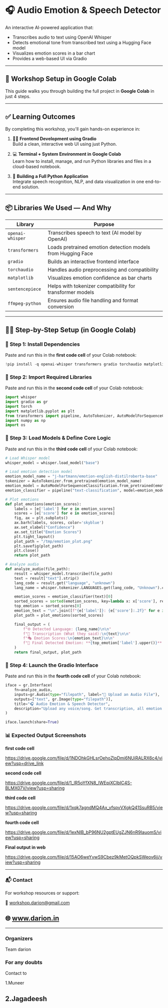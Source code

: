 # 🎧 Audio Emotion & Speech Detector

An interactive AI-powered application that:
- Transcribes audio to text using OpenAI Whisper
- Detects emotional tone from transcribed text using a Hugging Face model
- Visualizes emotion scores in a bar chart
- Provides a web-based UI via Gradio

---

## 🚀 Workshop Setup in Google Colab

This guide walks you through building the full project in **Google Colab** in just 4 steps.

---

## ✅ Learning Outcomes

By completing this workshop, you'll gain hands-on experience in:

1. 🧑‍🎨 **Frontend Development using Gradio**  
   Build a clean, interactive web UI using just Python.

2. 💻 **Terminal + System Environment in Google Colab**  
   Learn how to install, manage, and run Python libraries and files in a cloud-based notebook.

3. 🐍 **Building a Full Python Application**  
   Integrate speech recognition, NLP, and data visualization in one end-to-end solution.

---

## 📦 Libraries We Used — And Why

| Library                  | Purpose                                                                 |
|--------------------------|-------------------------------------------------------------------------|
| `openai-whisper`         | Transcribes speech to text (AI model by OpenAI)                         |
| `transformers`           | Loads pretrained emotion detection models from Hugging Face             |
| `gradio`                 | Builds an interactive frontend interface                               |
| `torchaudio`             | Handles audio preprocessing and compatibility                          |
| `matplotlib`             | Visualizes emotion confidence as bar charts                            |
| `sentencepiece`          | Helps with tokenizer compatibility for transformer models              |
| `ffmpeg-python`          | Ensures audio file handling and format conversion                      |

---

## 🧑‍💻 Step-by-Step Setup (in Google Colab)

### 📌 Step 1: Install Dependencies

Paste and run this in the **first code cell** of your Colab notebook:

```python
!pip install -q openai-whisper transformers gradio torchaudio matplotlib sentencepiece ffmpeg-python
```
### 📌 Step 2: Import Required Libraries

Paste and run this in the **second code cell** of your Colab notebook:

```python
import whisper
import gradio as gr
import torch
import matplotlib.pyplot as plt
from transformers import pipeline, AutoTokenizer, AutoModelForSequenceClassification
import numpy as np
import os
```
### 📌 Step 3: Load Models & Define Core Logic

Paste and run this in the **third code cell** of your Colab notebook:

```python
# Load Whisper model
whisper_model = whisper.load_model("base")

# Load emotion detection model
emotion_model_name = "j-hartmann/emotion-english-distilroberta-base"
tokenizer = AutoTokenizer.from_pretrained(emotion_model_name)
emotion_model = AutoModelForSequenceClassification.from_pretrained(emotion_model_name)
emotion_classifier = pipeline("text-classification", model=emotion_model, tokenizer=tokenizer, return_all_scores=True)

# Plot emotions
def plot_emotions(emotion_scores):
    labels = [e['label'] for e in emotion_scores]
    scores = [e['score'] for e in emotion_scores]
    fig, ax = plt.subplots()
    ax.barh(labels, scores, color='skyblue')
    ax.set_xlabel("Confidence")
    ax.set_title("Emotion Scores")
    plt.tight_layout()
    plot_path = "/tmp/emotion_plot.png"
    plt.savefig(plot_path)
    plt.close()
    return plot_path

# Analyze audio
def analyze_audio(file_path):
    result = whisper_model.transcribe(file_path)
    text = result["text"].strip()
    lang_code = result.get("language", "unknown")
    lang_name = whisper.tokenizer.LANGUAGES.get(lang_code, "Unknown").capitalize()

    emotion_scores = emotion_classifier(text)[0]
    sorted_scores = sorted(emotion_scores, key=lambda x: x['score'], reverse=True)
    top_emotion = sorted_scores[0]
    emotion_text = "\n".join([f"{e['label']}: {e['score']:.2f}" for e in sorted_scores])
    plot_path = plot_emotions(sorted_scores)

    final_output = (
        f"🌐 Detected Language: {lang_name}\n\n"
        f"📝 Transcription (What they said):\n{text}\n\n"
        f"🎭 Emotion Scores:\n{emotion_text}\n\n"
        f"🔎 Final Detected Emotion: **{top_emotion['label'].upper()}** (Confidence: {top_emotion['score']:.2f})"
    )
    return final_output, plot_path
```
### 📌 Step 4: Launch the Gradio Interface

Paste and run this in the **fourth code cell** of your Colab notebook:

```python
iface = gr.Interface(
    fn=analyze_audio,
    inputs=gr.Audio(type="filepath", label="🎵 Upload an Audio File"),
    outputs=["text", gr.Image(type="filepath")],
    title="🎧 Audio Emotion & Speech Detector",
    description="Upload any voice/song. Get transcription, all emotion scores, visuals, and final emotion conclusion."
)

iface.launch(share=True)
```

### 📊 Expected Output Screenshots

**first code cell**

https://drive.google.com/file/d/1NDOhkGHLsrOehoZlpDmi6NUiRALRX6c4/view?usp=drive_link

**second code cell**

https://drive.google.com/file/d/1_lR5oYfXN8_IWEpiXCIbIC4S-BLMX07V/view?usp=sharing

**third code cell**

https://drive.google.com/file/d/1xqk7agndMQ4Ax_vfspvVXgkQ41SsuRB5/view?usp=sharing

**fourth code cell**

https://drive.google.com/file/d/1exNIB_bP96NU2gptEUgZJN6nR9IauomS/view?usp=sharing

**Final output in web**

https://drive.google.com/file/d/15AO6weYvwS9Cbez9kMetOQpkSWeov6jj/view?usp=sharing


---
### 📬 Contact
For workshop resources or support:

📧 workshop.darion@gmail.com

🌐 www.darion.in
---

---
### Organizers

Team darion 

### For any doubts

Contact to 

1.Muneer

2.Jagadeesh
---

